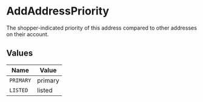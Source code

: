 # AddAddressPriority

The shopper-indicated priority of this address compared to other addresses on their account.


## Values

| Name      | Value     |
| --------- | --------- |
| `PRIMARY` | primary   |
| `LISTED`  | listed    |